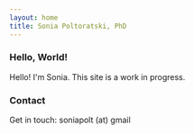 ```yaml
---
layout: home
title: Sonia Poltoratski, PhD
---
```


### Hello, World!

Hello! I'm Sonia. This site is a work in progress.

<!-- {% for post in site.posts limit:3 %}
### [{{ post.title }}]({{ post.url }})
{{ post.excerpt }}
[Read more]({{ post.url }})
{% endfor %} -->

### Contact

Get in touch: soniapolt (at) gmail